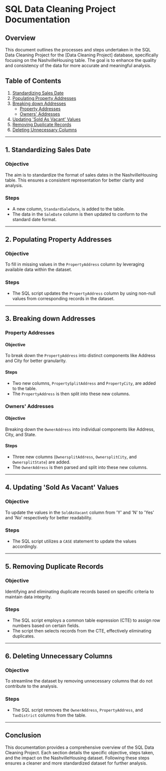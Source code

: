# SQL Data Cleaning Project Documentation

## Overview

This document outlines the processes and steps undertaken in the SQL Data Cleaning Project for the [Data Cleaning Project] database, specifically focusing on the NashvilleHousing table. The goal is to enhance the quality and consistency of the data for more accurate and meaningful analysis.

## Table of Contents

1. [Standardizing Sales Date](#standardizing-sales-date)
2. [Populating Property Addresses](#populating-property-addresses)
3. [Breaking down Addresses](#breaking-down-addresses)
    - [Property Addresses](#property-addresses)
    - [Owners' Addresses](#owners-addresses)
4. [Updating 'Sold As Vacant' Values](#updating-sold-as-vacant-values)
5. [Removing Duplicate Records](#removing-duplicate-records)
6. [Deleting Unnecessary Columns](#deleting-unnecessary-columns)

---

## 1. Standardizing Sales Date

### Objective

The aim is to standardize the format of sales dates in the NashvilleHousing table. This ensures a consistent representation for better clarity and analysis.

### Steps

- A new column, `StandardSaleDate`, is added to the table.
- The data in the `SaleDate` column is then updated to conform to the standard date format.

---

## 2. Populating Property Addresses

### Objective

To fill in missing values in the `PropertyAddress` column by leveraging available data within the dataset.

### Steps

- The SQL script updates the `PropertyAddress` column by using non-null values from corresponding records in the dataset.

---

## 3. Breaking down Addresses

### Property Addresses

#### Objective

To break down the `PropertyAddress` into distinct components like Address and City for better granularity.

#### Steps

- Two new columns, `PropertySplitAddress` and `PropertyCity`, are added to the table.
- The `PropertyAddress` is then split into these new columns.

### Owners' Addresses

#### Objective

Breaking down the `OwnerAddress` into individual components like Address, City, and State.

#### Steps

- Three new columns (`OwnersplitAddress`, `OwnersplitCity`, and `OwnersplitState`) are added.
- The `OwnerAddress` is then parsed and split into these new columns.

---

## 4. Updating 'Sold As Vacant' Values

### Objective

To update the values in the `SoldAsVacant` column from 'Y' and 'N' to 'Yes' and 'No' respectively for better readability.

### Steps

- The SQL script utilizes a `CASE` statement to update the values accordingly.

---

## 5. Removing Duplicate Records

### Objective

Identifying and eliminating duplicate records based on specific criteria to maintain data integrity.

### Steps

- The SQL script employs a common table expression (CTE) to assign row numbers based on certain fields.
- The script then selects records from the CTE, effectively eliminating duplicates.

---

## 6. Deleting Unnecessary Columns

### Objective

To streamline the dataset by removing unnecessary columns that do not contribute to the analysis.

### Steps

- The SQL script removes the `OwnerAddress`, `PropertyAddress`, and `TaxDistrict` columns from the table.

---

## Conclusion

This documentation provides a comprehensive overview of the SQL Data Cleaning Project. Each section details the specific objective, steps taken, and the impact on the NashvilleHousing dataset. Following these steps ensures a cleaner and more standardized dataset for further analysis.
